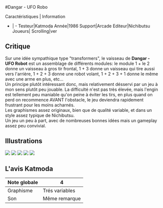 #Dangar - UFO Robo

Caractéristiques | Information
- | -
Testeur|Katmoda
Année|1986
Support|Arcade
Editeur|Nichibutsu
Joueurs|
Scrolling|ver

## Critique
Sur une idée sympathique type "transformers", le vaisseau de <b>Dangar - UFO Robot</b> est un assemblage de différents modules: le module 1 + le 2 donne un vaisseau à gros tir frontal, 1 + 3 donne un vaisseau qui tire aussi vers l'arrière, 1 + 2 + 3 donne une robot volant, 1 + 2 + 3 + 1 donne le même avec une arme en plus, etc...<br/>Un principe plutôt intéressant donc, mais relativement désservi par un jeu à mon sens plutôt peu jouable. La difficulté n'est pas très élevée, mais l'engin est tellement peu maniable qu'on peine à éviter les tirs, en plus quand on perd on recommence AVANT l'obstacle, le jeu deviendra rapidement frustrant pour les moins acharnés.<br/>Les graphismes assez originaux, bien que de qualité variable, et dans un style assez typique de Nichibutsu.<br/>Un jeu un peu à part, avec de nombreuses bonnes idées mais un gameplay assez peu convivial.

## Illustrations
![](http://www.shmup.com/images/thumbs/dangar.jpg)
![](http://www.shmup.com/images/thumbs/)
![](http://www.shmup.com/images/thumbs/)
![](http://www.shmup.com/images/thumbs/)
![](http://www.shmup.com/images/thumbs/)

## L'avis Katmoda
Note globale|4
-|-
Graphisme|Trés variables
Son|Même remarque
